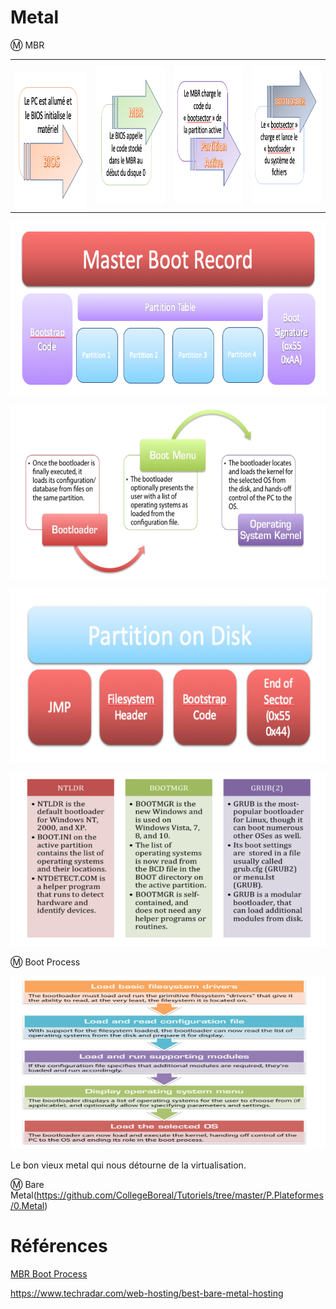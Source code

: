 # Metal


:m: MBR 

| | | | |
|----|---|---|---|
| <img src="images/BIOS-MBR1.png" width="214" height="219"></img> | <img src="images/BIOS-MBR2.png" width="214" height="219"></img> | <img src="images/BIOS-MBR3.png" width="214" height="219"></img> | <img src="images/BIOS-MBR4.png" width="214" height="219"></img> |

<img src="images/MBR.png" width="675" height="277"></img>

<img src="images/Bootloader.png" width="675" height="277"></img>

<img src="images/PartitionBootSector.png" width="675" height="277"></img>

<img src="images/PopularBootLoader.png" width="675" height="277"></img>

:m: Boot Process

<img src="images/BootProcess.png" width="675" height="277"></img>





Le bon vieux metal qui nous détourne de la virtualisation.

:m: Bare Metal(https://github.com/CollegeBoreal/Tutoriels/tree/master/P.Plateformes/0.Metal)


# Références

[MBR Boot Process](https://neosmart.net/wiki/mbr-boot-process)

https://www.techradar.com/web-hosting/best-bare-metal-hosting
